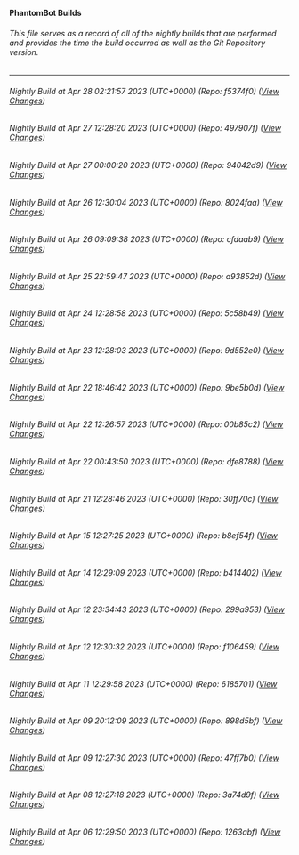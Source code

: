 **PhantomBot Builds**

###### This file serves as a record of all of the nightly builds that are performed and provides the time the build occurred as well as the Git Repository version.
-------------------------------------------------------------------------------------------------------------
###### Nightly Build at Apr 28 02:21:57 2023 (UTC+0000) (Repo: f5374f0) ([View Changes](https://github.com/PhantomBot/PhantomBot/compare/497907f...f5374f0))
###### Nightly Build at Apr 27 12:28:20 2023 (UTC+0000) (Repo: 497907f) ([View Changes](https://github.com/PhantomBot/PhantomBot/compare/94042d9...497907f))
###### Nightly Build at Apr 27 00:00:20 2023 (UTC+0000) (Repo: 94042d9) ([View Changes](https://github.com/PhantomBot/PhantomBot/compare/8024faa...94042d9))
###### Nightly Build at Apr 26 12:30:04 2023 (UTC+0000) (Repo: 8024faa) ([View Changes](https://github.com/PhantomBot/PhantomBot/compare/cfdaab9...8024faa))
###### Nightly Build at Apr 26 09:09:38 2023 (UTC+0000) (Repo: cfdaab9) ([View Changes](https://github.com/PhantomBot/PhantomBot/compare/a93852d...cfdaab9))
###### Nightly Build at Apr 25 22:59:47 2023 (UTC+0000) (Repo: a93852d) ([View Changes](https://github.com/PhantomBot/PhantomBot/compare/5c58b49...a93852d))
###### Nightly Build at Apr 24 12:28:58 2023 (UTC+0000) (Repo: 5c58b49) ([View Changes](https://github.com/PhantomBot/PhantomBot/compare/9d552e0...5c58b49))
###### Nightly Build at Apr 23 12:28:03 2023 (UTC+0000) (Repo: 9d552e0) ([View Changes](https://github.com/PhantomBot/PhantomBot/compare/9be5b0d...9d552e0))
###### Nightly Build at Apr 22 18:46:42 2023 (UTC+0000) (Repo: 9be5b0d) ([View Changes](https://github.com/PhantomBot/PhantomBot/compare/00b85c2...9be5b0d))
###### Nightly Build at Apr 22 12:26:57 2023 (UTC+0000) (Repo: 00b85c2) ([View Changes](https://github.com/PhantomBot/PhantomBot/compare/dfe8788...00b85c2))
###### Nightly Build at Apr 22 00:43:50 2023 (UTC+0000) (Repo: dfe8788) ([View Changes](https://github.com/PhantomBot/PhantomBot/compare/30ff70c...dfe8788))
###### Nightly Build at Apr 21 12:28:46 2023 (UTC+0000) (Repo: 30ff70c) ([View Changes](https://github.com/PhantomBot/PhantomBot/compare/b8ef54f...30ff70c))
###### Nightly Build at Apr 15 12:27:25 2023 (UTC+0000) (Repo: b8ef54f) ([View Changes](https://github.com/PhantomBot/PhantomBot/compare/b414402...b8ef54f))
###### Nightly Build at Apr 14 12:29:09 2023 (UTC+0000) (Repo: b414402) ([View Changes](https://github.com/PhantomBot/PhantomBot/compare/299a953...b414402))
###### Nightly Build at Apr 12 23:34:43 2023 (UTC+0000) (Repo: 299a953) ([View Changes](https://github.com/PhantomBot/PhantomBot/compare/f106459...299a953))
###### Nightly Build at Apr 12 12:30:32 2023 (UTC+0000) (Repo: f106459) ([View Changes](https://github.com/PhantomBot/PhantomBot/compare/6185701...f106459))
###### Nightly Build at Apr 11 12:29:58 2023 (UTC+0000) (Repo: 6185701) ([View Changes](https://github.com/PhantomBot/PhantomBot/compare/898d5bf...6185701))
###### Nightly Build at Apr 09 20:12:09 2023 (UTC+0000) (Repo: 898d5bf) ([View Changes](https://github.com/PhantomBot/PhantomBot/compare/47ff7b0...898d5bf))
###### Nightly Build at Apr 09 12:27:30 2023 (UTC+0000) (Repo: 47ff7b0) ([View Changes](https://github.com/PhantomBot/PhantomBot/compare/3a74d9f...47ff7b0))
###### Nightly Build at Apr 08 12:27:18 2023 (UTC+0000) (Repo: 3a74d9f) ([View Changes](https://github.com/PhantomBot/PhantomBot/compare/1263abf...3a74d9f))
###### Nightly Build at Apr 06 12:29:50 2023 (UTC+0000) (Repo: 1263abf) ([View Changes](https://github.com/PhantomBot/PhantomBot/compare/7a03613...1263abf))
